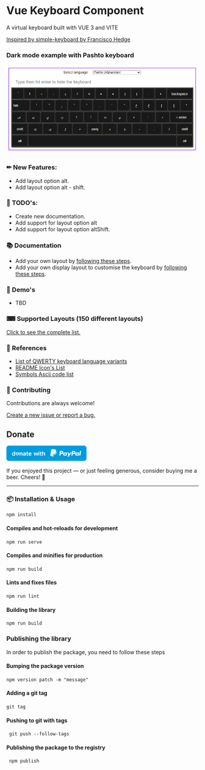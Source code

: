# Vue Keyboard Component
A virtual keyboard built with VUE 3 and VITE

[Inspired by simple-keyboard by Francisco Hedge](https://hodgef.com/simple-keyboard/)

### Dark mode example with Pashto keyboard
<p align="center">
  <img alt="dark mode keyboard" src="./docs/images/dark-mode-keyboard.png" />
</p>

### ✏ New Features:

- Add layout option alt.
- Add layout option alt - shift.

### 📔 TODO's:

- Create new documentation.
- Add support for layout option alt 
- Add support for layout option altShift.


### 📚 Documentation

- Add your own layout by [following these steps](./docs/sample-layout.md).
- Add your own display layout to customise the keyboard by [following these steps](./docs/sample-keyboard.md).

### 🏁 Demo's

- TBD

### ⌨ Supported Layouts (150 different layouts)

[Click to see the complete list.](./docs/keyboard-layouts.md)

### 🔗 References

- [List of QWERTY keyboard language variants](https://en.wikipedia.org/wiki/List_of_QWERTY_keyboard_language_variants)
- [README Icon's List](https://github.com/ikatyang/emoji-cheat-sheet/blob/master/README.md)
- [Symbols Ascii code list](https://www.alt-codes.net/)

### 🌟 Contributing

Contributions are always welcome!

[Create a new issue or report a bug.](https://github.com/gwinnem/vue-virtual-keyboard/issues)


## Donate
<a href="https://paypal.me/gwinnem/">
    <img src="paypal-images/blue.svg" height="40">
</a>

If you enjoyed this project — or just feeling generous, consider buying me a beer. Cheers! :beers:

---

### 📦 Installation & Usage

```
npm install
```

#### Compiles and hot-reloads for development

```
npm run serve
```

#### Compiles and minifies for production

```
npm run build
```

#### Lints and fixes files

```
npm run lint
```

#### Building the library

```
npm run build
```

### Publishing the library

In order to publish the package, you need to follow these steps

#### Bumping the package version

```
npm version patch -m "message"
```

#### Adding a git tag

```
git tag
```

#### Pushing to git with tags

```
 git push --follow-tags
```

#### Publishing the package to the registry

```
 npm publish
```
